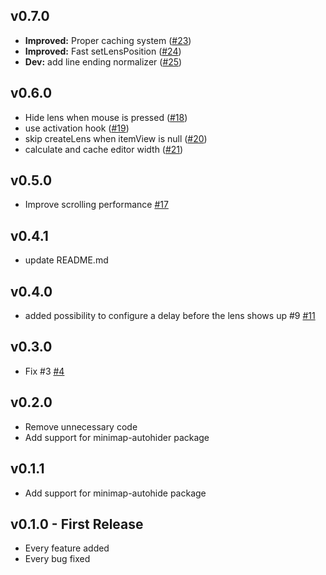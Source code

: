 ## v0.7.0
* **Improved:** Proper caching system ([#23](https://github.com/iyonaga/minimap-lens/pull/23))
* **Improved:** Fast setLensPosition ([#24](https://github.com/iyonaga/minimap-lens/pull/24))
* **Dev:** add line ending normalizer ([#25](https://github.com/iyonaga/minimap-lens/pull/25)) 

## v0.6.0
* Hide lens when mouse is pressed ([#18](https://github.com/iyonaga/minimap-lens/pull/18))
* use activation hook ([#19](https://github.com/iyonaga/minimap-lens/pull/19))
* skip createLens when itemView is null ([#20](https://github.com/iyonaga/minimap-lens/pull/20))
* calculate and cache editor width ([#21](https://github.com/iyonaga/minimap-lens/pull/21))

## v0.5.0
* Improve scrolling performance [#17](https://github.com/iyonaga/minimap-lens/pull/17)

## v0.4.1
* update README.md

## v0.4.0
* added possibility to configure a delay before the lens shows up #9 [#11](https://github.com/iyonaga/minimap-lens/pull/11)

## v0.3.0
* Fix #3 [#4](https://github.com/iyonaga/minimap-lens/pull/4)

## v0.2.0
* Remove unnecessary code
* Add support for minimap-autohider package

## v0.1.1
* Add support for minimap-autohide package

## v0.1.0 - First Release
* Every feature added
* Every bug fixed
